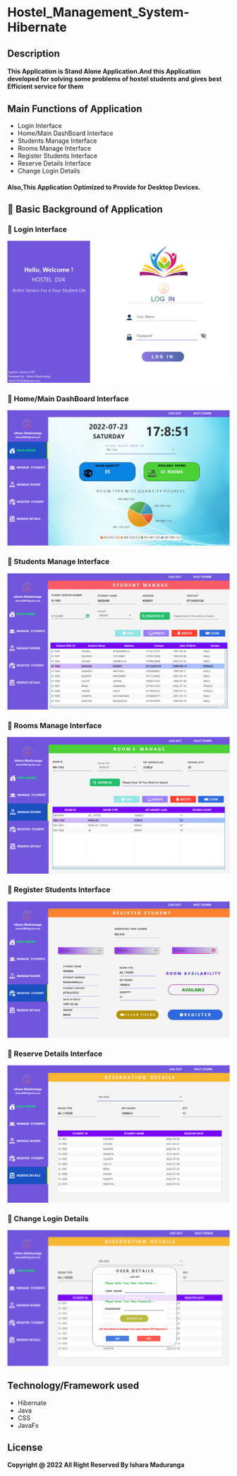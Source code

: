 # Hostel_Management_System-Hibernate

## Description

#### This Application is Stand Alone Application.And this Application developed for solving some problems of hostel students and gives best Efficient service for them

## Main Functions of Application
* Login Interface
* Home/Main DashBoard Interface
* Students Manage Interface
* Rooms Manage Interface
* Register Students Interface
* Reserve Details Interface
* Change Login Details 

#### Also,This Application Optimized to Provide for Desktop Devices.

## :link: Basic Background of Application

### 🌱 Login Interface
<img src="src/view/assets/Readme/login.png">

### 🌱 Home/Main DashBoard Interface
<img src="src/view/assets/Readme/dashboard.png">

### 🌱 Students Manage Interface
<img src="src/view/assets/Readme/studentmanage.png">

### 🌱 Rooms Manage Interface
<img src="src/view/assets/Readme/roommanage.png">

### 🌱 Register Students Interface
<img src="src/view/assets/Readme/registerstudent.png">

### 🌱 Reserve Details Interface
<img src="src/view/assets/Readme/reservedetails.png">

### 🌱 Change Login Details 
<img src="src/view/assets/Readme/change_loginDetails.png">


## Technology/Framework used
* Hibernate
* Java
* CSS
* JavaFx

## License
**Copyright @ 2022 All Right Reserved By Ishara Maduranga**
